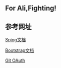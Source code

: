 ## For Ali,Fighting!

## 参考网址
[Sping文档](https://spring.io/guides)

[Bootstrap文档](https://v3.bootcss.com/getting-started/)

[Git OAuth](https://developer.github.com/apps/building-oauth-apps/creating-an-oauth-app/)